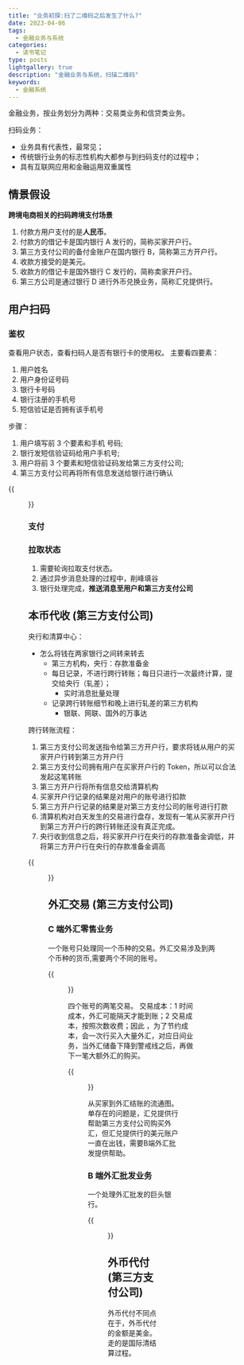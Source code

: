 ```yaml
---
title: "业务初探:扫了二维码之后发生了什么?"
date: 2023-04-06
tags:
  - 金融业务与系统
categories:
  - 读书笔记
type: posts
lightgallery: true
description: "金融业务与系统，扫描二维码"
keywords: 
  - 金融系统
---
```


金融业务，按业务划分为两种：交易类业务和信贷类业务。

扫码业务：
- 业务具有代表性，最常见；
- 传统银行业务的标志性机构大都参与到扫码支付的过程中；
- 具有互联网应用和金融运用双重属性

## 情景假设

**跨境电商相关的扫码跨境支付场景**

1. 付款方用户支付的是**人民币**。
2. 付款方的借记卡是国内银行 A 发行的，简称买家开户行。
3. 第三方支付公司的备付金账户在国内银行 B，简称第三方开户行。 
4. 收款方接受的是美元。
5. 收款方的借记卡是国外银行 C 发行的，简称卖家开户行。
6. 第三方公司是通过银行 D 进行外币兑换业务，简称汇兑提供行。

## 用户扫码

### 鉴权

查看用户状态，查看扫码人是否有银行卡的使用权。
主要看四要素：
1. 用户姓名
2. 用户身份证号码 
3. 银行卡号码
4. 银行注册的手机号
5. 短信验证是否拥有该手机号

步骤：
1. 用户填写前 3 个要素和手机 号码;
2. 银行发短信验证码给用户手机号;
3. 用户将前 3 个要素和短信验证码发给第三方支付公司;
4. 第三方支付公司再将所有信息发送给银行进行确认

{{<figure src="authentication.png" width="800" >}}

### 支付

### 拉取状态

1. 需要轮询拉取支付状态。
2. 通过异步消息处理的过程中，削峰填谷
3. 银行处理完成，**推送消息至用户和第三方支付公司**

## 本币代收 (第三方支付公司)

央行和清算中心：
- 怎么将钱在两家银行之间转来转去
  - 第三方机构，央行：存款准备金
  - 每日记录，不进行跨行转账；每日只进行一次最终计算，提交给央行（轧差）；
    - 实时消息批量处理
  - 记录跨行转账细节和晚上进行轧差的第三方机构
    - 银联、网联、国外的万事达

跨行转账流程：

1. 第三方支付公司发送指令给第三方开户行，要求将钱从用户的买家开户行转到第三方开户行
2. 第三方支付公司拥有用户在买家开户行的 Token，所以可以合法发起这笔转账
3. 第三方开户行将所有信息交给清算机构
4. 买家开户行记录的结果是对用户的账号进行扣款
5. 第三方开户行记录的结果是对第三方支付公司的账号进行打款
6. 清算机构对白天发生的交易进行盘存，发现有一笔从买家开户行到第三方开户行的跨行转账还没有真正完成。
7. 央行收到信息之后，将买家开户行在央行的存款准备金调低，并将第三方开户行在央行的存款准备金调高

{{<figure src="transfer-account.png" width="800" >}}

## 外汇交易 (第三方支付公司)

### C 端外汇零售业务

一个账号只处理同一个币种的交易。外汇交易涉及到两个币种的货币,需要两个不同的账号。

{{<figure src="transfer-account2.png" width="800" >}}

四个账号的两笔交易。
交易成本：1 时间成本，外汇可能隔天才能到账；2 交易成本，按照次数收费；因此 ，为了节约成本，会一次行买入大量外汇，对应日间业务，当外汇储备下降到警戒线之后，再做下一笔大额外汇的购买。

{{<figure src="transfer-account3.png" width="800" >}}

从买家到外汇结账的流通图。
单存在的问题是，汇兑提供行帮助第三方支付公司购买外汇，但汇兑提供行的美元账户一直在出钱，需要B端外汇批发提供帮助。

### B 端外汇批发业务

一个处理外汇批发的巨头银行。

{{<figure src="transfer-account4.png" width="800" >}}

## 外币代付 (第三方支付公司)

外币代付不同点在于，外币代付的金额是美金。走的是国际清结算过程。